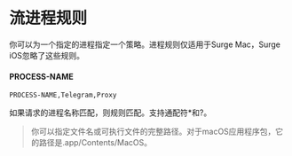 # 流进程规则

你可以为一个指定的进程指定一个策略。进程规则仅适用于Surge Mac，Surge iOS忽略了这些规则。

#### PROCESS-NAME

```
PROCESS-NAME,Telegram,Proxy
```

如果请求的进程名称匹配，则规则匹配。支持通配符*和?。

> 你可以指定文件名或可执行文件的完整路径。对于macOS应用程序包，它的路径是.app/Contents/MacOS。